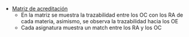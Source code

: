 - [Matriz de acreditación](https://carlosiniguezec.com/acreditacionsw/public/")
	- En la matriz se muestra la trazabilidad entre los OC con los RA de cada materia, asimismo, se observa la trazabilidad hacia los OE
	- Cada asignatura muestra un match entre los RA y los OC